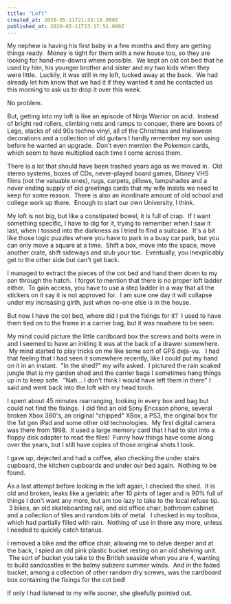 ```yaml
---
title: "Loft"
created_at: 2020-05-11T21:33:16.000Z
published_at: 2020-05-11T23:17:51.000Z
---
```

My nephew is having his first baby in a few months and they are getting things ready.  Money is tight for them with a new house too, so they are looking for hand-me-downs where possible.  We kept an old cot bed that he used by him, his younger brother and sister and my two kids when they were little.  Luckily, it was still in my loft, tucked away at the back.  We had already let him know that we had it if they wanted it and he contacted us this morning to ask us to drop it over this week.

No problem.

But, getting into my loft is like an episode of Ninja Warrior on acid.  Instead of bright red rollers, climbing nets and ramps to conquer, there are boxes of Lego, stacks of old 90s techno vinyl, all of the Christmas and Halloween decorations and a collection of old guitars I hardly remember my son using before he wanted an upgrade.  Don't even mention the Pokemon cards, which seem to have multiplied each time I come across them.

There is a lot that should have been trashed years ago as we moved in.  Old stereo systems, boxes of CDs, never-played board games, Disney VHS films (not the valuable ones), rugs, carpets, pillows, lampshades and a never ending supply of old greetings cards that my wife insists we need to keep for some reason.  There is also an inordinate amount of old school and college work up there.  Enough to start our own University, I think.

My loft is not big, but like a constipated bowel, it is full of crap.  If I want something specific, I have to dig for it, trying to remember when I saw it last, when I tossed into the darkness as I tried to find a suitcase.  It's a bit like those logic puzzles where you have to park in a busy car park, but you can only move a square at a time.  Shift a box, move into the space, move another crate, shift sideways and stub your toe.  Eventually, you inexplicably get to the other side but can't get back.

I managed to extract the pieces of the cot bed and hand them down to my son through the hatch.  I forgot to mention that there is no proper loft ladder either.  To gain access, you have to use a step ladder in a way that all the stickers on it say it is not approved for.  I am sure one day it will collapse under my increasing girth, just when no-one else is in the house.

But now I have the cot bed, where did I put the fixings for it?  I used to have them tied on to the frame in a carrier bag, but it was nowhere to be seen.

My mind could picture the little cardboard box the screws and bolts were in and I seemed to have an inkling it was at the back of a drawer somewhere.  My mind started to play tricks on me like some sort of GPS deja-vu.   I had that feeling that I had seen it somewhere recently, like I could put my hand on it in an instant.  "In the shed?" my wife asked.  I pictured the rain soaked jungle that is my garden shed and the carrier bags I sometimes hang things up in to keep safe.  "Nah... I don't think I would have left them in there" I said and went back into the loft with my head torch.

I spent about 45 minutes rearranging, looking in every box and bag but could not find the fixings.  I did find an old Sony Ericsson phone, several broken Xbox 360's, an original "chipped" XBox, a PS3, the original box for the 1st gen iPad and some other old technologies.  My first digital camera was there from 1998.  It used a large memory card that I had to slot into a floppy disk adapter to read the files!  Funny how things have come along over the years, but I still have copies of those original shots I took.

I gave up, dejected and had a coffee, also checking the under stairs cupboard, the kitchen cupboards and under our bed again.  Nothing to be found.

As a last attempt before looking in the loft again, I checked the shed.  It is old and broken, leaks like a geriatric after 10 pints of lager and is 90% full of things I don't want any more, but am too lazy to take to the local refuse tip.  3 bikes, an old skateboarding rail, and old office chair, bathroom cabinet and a collection of tiles and random bits of metal.  I checked in my toolbox, which had partially filled with rain.  Nothing of use in there any more, unless I needed to quickly catch tetanus.

I removed a bike and the office chair, allowing me to delve deeper and at the back, I spied an old pink plastic bucket resting on an old shelving unit.  The sort of bucket you take to the British seaside when you are 4, wanting to build sandcastles in the balmy subzero summer winds.  And in the faded bucket, among a collection of other random dry screws, was the cardboard box containing the fixings for the cot bed!

If only I had listened to my wife sooner, she gleefully pointed out.
